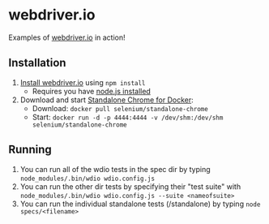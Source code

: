 # webdriver.io

Examples of [webdriver.io](http://webdriver.io/) in action!

## Installation

1. [Install webdriver.io](http://webdriver.io/guide/getstarted/install.html) using `npm install`
    - Requires you have [node.js installed](https://nodejs.org/en/download/)
2. Download and start [Standalone Chrome for Docker](https://github.com/SeleniumHQ/docker-selenium):
    - Download: `docker pull selenium/standalone-chrome`
    - Start: `docker run -d -p 4444:4444 -v /dev/shm:/dev/shm selenium/standalone-chrome`

## Running

1. You can run all of the wdio tests in the spec dir by typing `node_modules/.bin/wdio wdio.config.js`
2. You can run the other dir tests by specifying their "test suite" with `node_modules/.bin/wdio wdio.config.js --suite <nameofsuite>`
3. You can run the individual standalone tests (/standalone) by typing `node specs/<filename>`
